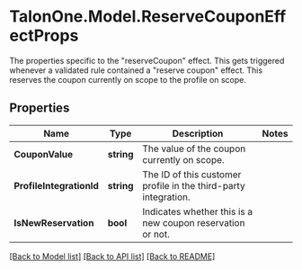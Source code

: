 # TalonOne.Model.ReserveCouponEffectProps
The properties specific to the \"reserveCoupon\" effect. This gets triggered whenever a validated rule contained a \"reserve coupon\" effect. This reserves the coupon currently on scope to the profile on scope.
## Properties

Name | Type | Description | Notes
------------ | ------------- | ------------- | -------------
**CouponValue** | **string** | The value of the coupon currently on scope. | 
**ProfileIntegrationId** | **string** | The ID of this customer profile in the third-party integration. | 
**IsNewReservation** | **bool** | Indicates whether this is a new coupon reservation or not. | 

[[Back to Model list]](../README.md#documentation-for-models) [[Back to API list]](../README.md#documentation-for-api-endpoints) [[Back to README]](../README.md)

